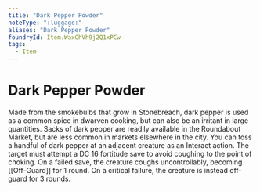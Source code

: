 ```yaml
---
title: "Dark Pepper Powder"
noteType: ":luggage:"
aliases: "Dark Pepper Powder"
foundryId: Item.WaxChVh9j2Q1xPCw
tags:
  - Item
---
```


# Dark Pepper Powder

Made from the smokebulbs that grow in Stonebreach, dark pepper is used as a common spice in dwarven cooking, but can also be an irritant in large quantities. Sacks of dark pepper are readily available in the Roundabout Market, but are less common in markets elsewhere in the city. You can toss a handful of dark pepper at an adjacent creature as an Interact action. The target must attempt a DC 16 fortitude save to avoid coughing to the point of choking. On a failed save, the creature coughs uncontrollably, becoming [[Off-Guard]] for 1 round. On a critical failure, the creature is instead off-guard for 3 rounds.
